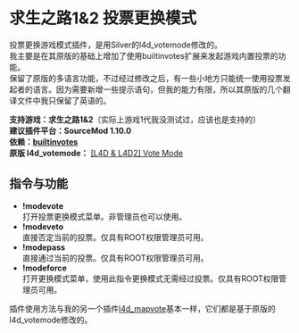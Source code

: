# 求生之路1&2 投票更换模式

投票更换游戏模式插件，是用Silver的l4d_votemode修改的。  
我主要是在其原版的基础上增加了使用builtinvotes扩展来发起游戏内置投票的功能。  
保留了原版的多语言功能，不过经过修改之后，有一些小地方只能统一使用投票发起者的语言。因为需要新增一些提示语句，但我的能力有限，所以其原版的几个翻译文件中我只保留了英语的。

**支持游戏：求生之路1&2**（实际上游戏1代我没测试过，应该也是支持的）  
**建议插件平台：SourceMod 1.10.0**  
**依赖：[builtinvotes](https://github.com/LinGe515/L4D_LinGe_Plugins/tree/main/依赖的扩展与插件/builtinvotes)**  
**原版 l4d_votemode：** [[L4D & L4D2] Vote Mode](https://forums.alliedmods.net/showthread.php?t=179279)

## 指令与功能

- **!modevote**  
  打开投票更换模式菜单。非管理员也可以使用。
- **!modeveto**  
  直接否定当前的投票。仅具有ROOT权限管理员可用。
- **!modepass**  
  直接通过当前的投票。仅具有ROOT权限管理员可用。
- **!modeforce**  
  打开更换模式菜单，使用此指令更换模式无需经过投票。仅具有ROOT权限管理员可用。

插件使用方法与我的另一个插件[l4d_mapvote](https://github.com/LinGe515/L4D_LinGe_Plugins/tree/main/l4d_mapvote)基本一样，它们都是基于原版的l4d_votemode修改的。

